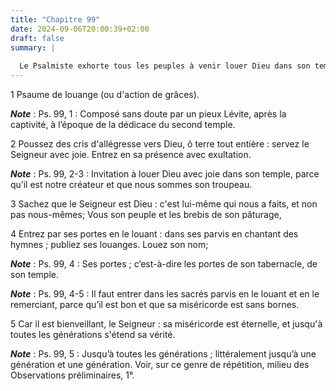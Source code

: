 ```yaml
---
title: "Chapitre 99"
date: 2024-09-06T20:00:39+02:00
draft: false
summary: |
  
  Le Psalmiste exhorte tous les peuples à venir louer Dieu dans son temple et à publier sa douceur, sa miséricorde et sa vérité.
---
```



1 Psaume de louange (ou d'action de grâces).

***Note*** :  Ps. 99, 1 : Composé sans doute par un pieux Lévite, après la captivité, à l’époque de la dédicace du second temple.


2 Poussez des cris d'allégresse vers Dieu, ô terre tout entière : servez le Seigneur avec joie. Entrez en sa présence avec exultation.

***Note*** :  Ps. 99, 2-3 : Invitation à louer Dieu avec joie dans son temple, parce qu’il est notre créateur et que nous sommes son troupeau.


3 Sachez que le Seigneur est Dieu : c'est lui-même qui nous a faits, et non pas nous-mêmes; Vous son peuple et les brebis de son pâturage,


4 Entrez par ses portes en le louant : dans ses parvis en chantant des hymnes ; publiez ses louanges. Louez son nom;

***Note*** :  Ps. 99, 4 : Ses portes ; c’est-à-dire les portes de son tabernacle, de son temple.

***Note*** :  Ps. 99, 4-5 : Il faut entrer dans les sacrés parvis en le louant et en le remerciant, parce qu’il est bon et que sa miséricorde est sans bornes.

5 Car il est bienveillant, le Seigneur : sa miséricorde est éternelle, et jusqu'à toutes les générations s'étend sa vérité.

***Note*** :  Ps. 99, 5 : Jusqu’à toutes les générations ; littéralement jusqu’à une génération et une génération. Voir, sur ce genre de répétition, milieu des Observations préliminaires, 1°.

